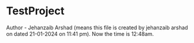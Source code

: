 # TestProject
Author - Jehanzaib Arshad (means this file is created by jehanzaib arshad on dated 21-01-2024 on 11:41 pm).
Now the time is 12:48am.
